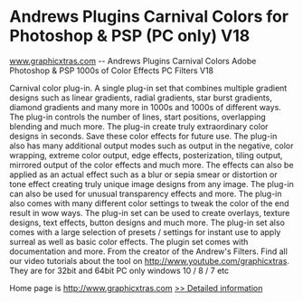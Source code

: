 # Andrews Plugins Carnival Colors for Photoshop & PSP (PC only) V18
www.graphicxtras.com -- Andrews Plugins Carnival Colors Adobe Photoshop & PSP 1000s of Color Effects PC Filters V18

Carnival color plug-in. A single plug-in set that combines multiple gradient designs such as linear gradients, radial gradients, star burst gradients, diamond gradients and many more in 1000s and 1000s of different ways. The plug-in controls the number of lines, start positions, overlapping blending and much more. The plug-in create truly extraordinary color designs in seconds. Save these color effects for future use. The plug-in also has many additional output modes such as output in the negative, color wrapping, extreme color output, edge effects, posterization, tiling output, mirrored output of the color effects and much more. The effects can also be applied as an actual effect such as a blur or sepia smear or distortion or tone effect creating truly unique image designs from any image. The plug-in can also be used for unusual transparency effects and more. The plug-in also comes with many different color settings to tweak the color of the end result in wow ways. The plug-in set can be used to create overlays, texture designs, text effects, button designs and much more. The plug-in set also comes with a large selection of presets / settings for instant use to apply surreal as well as basic color effects. The plugin set comes with documentation and more. From the creator of the Andrew's Filters. Find all our video tutorials about the tool on http://www.youtube.com/graphicxtras. They are for 32bit and 64bit PC only windows 10 / 8 / 7 etc

Home page is http://www.graphicxtras.com
[>> Detailed information](https://secure.shareit.com/shareit/product.html?productid=223124&affiliateid=200057808)